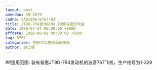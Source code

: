 ```yaml
---
layout: post
amendno: 39-1679
cadno: CAD1996-B767-03
title: JT9D-7R4发动机No.18输油管的改装
date: 1996-07-24 00:00:00 +0800
effdate: 1996-08-09 00:00:00 +0800
tag: B767
categories: 民航华北管理局适航处
author: 邵仁明
---
```


##适用范围:
装有普惠JT9D-7R4发动机的波音767飞机，生产线号为1-329

